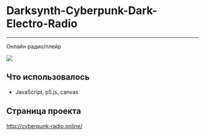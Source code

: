 # Darksynth-Cyberpunk-Dark-Electro-Radio

---

Онлайн радио/плейр

![](https://github.com/quantumVector/Darksynth-Cyberpunk-Dark-Electro-Radio/blob/master/img/exemple.gif)

## Что использовалось

- JavaScript, p5.js, canvas

## Страница проекта

http://cyberpunk-radio.online/
